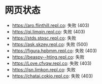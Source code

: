# 网页状态
- https://aro.flinthill.repl.co: 失败 (403)
- https://qi.limqin.repl.co: 失败 (403)
- https://stds.stpsc.repl.co: 失败
- https://ask.skzey.repl.co: 失败 (500)
- https://figura.hpbmm.repl.co: 失败 (403)
- https://beaspy--hting.repl.co: 失败
- https://Love.cfvqw.repl.co: 失败 (403)
- https://jsn.limkon.repl.co: 失败
- https://chatai.cokio.repl.co: 失败 (403)
